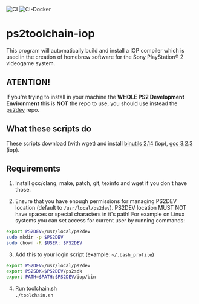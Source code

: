 ![CI](https://github.com/ps2dev/ps2toolchain-iop/workflows/CI/badge.svg)
![CI-Docker](https://github.com/ps2dev/ps2toolchain-ioop/workflows/CI-Docker/badge.svg)

# ps2toolchain-iop

This program will automatically build and install a IOP compiler which is used in the creation of homebrew software for the Sony PlayStation® 2 videogame system.
## **ATENTION!**

If you're trying to install in your machine the **WHOLE PS2 Development Environment** this is **NOT** the repo to use, you should use instead the [ps2dev](https://github.com/ps2dev/ps2dev "ps2dev") repo.

## What these scripts do

These scripts download (with wget) and install [binutils 2.14](http://www.gnu.org/software/binutils/ "binutils") (iop), [gcc 3.2.3](https://gcc.gnu.org/ "gcc") (iop).

## Requirements

1. Install gcc/clang, make, patch, git, texinfo and wget if you don't have those.

2. Ensure that you have enough permissions for managing PS2DEV location (default to `/usr/local/ps2dev`). PS2DEV location MUST NOT have spaces or special characters in it's path! For example on Linux systems you can set access for current user by running commands:
```bash
export PS2DEV=/usr/local/ps2dev
sudo mkdir -p $PS2DEV
sudo chown -R $USER: $PS2DEV
```

3. Add this to your login script (example: `~/.bash_profile`)  
```bash
export PS2DEV=/usr/local/ps2dev
export PS2SDK=$PS2DEV/ps2sdk
export PATH=$PATH:$PS2DEV/iop/bin
```

4. Run toolchain.sh  
`./toolchain.sh`